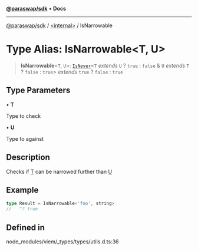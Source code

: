 [**@paraswap/sdk**](../../README.md) • **Docs**

***

[@paraswap/sdk](../../globals.md) / [\<internal\>](../README.md) / IsNarrowable

# Type Alias: IsNarrowable\<T, U\>

> **IsNarrowable**\<`T`, `U`\>: [`IsNever`](IsNever.md)\<`T` *extends* `U` ? `true` : `false` & `U` *extends* `T` ? `false` : `true`\> *extends* `true` ? `false` : `true`

## Type Parameters

• **T**

Type to check

• **U**

Type to against

## Description

Checks if [T](IsNarrowable.md) can be narrowed further than [U](IsNarrowable.md)

## Example

```ts
type Result = IsNarrowable<'foo', string>
//   ^? true
```

## Defined in

node\_modules/viem/\_types/types/utils.d.ts:36
